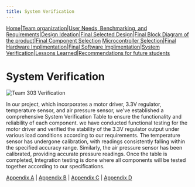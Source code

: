 ```yaml
---
title: System Verification
---
```


[Home](/index.md)|[Team organization](/Team_organization.md)|[User Needs, Benchmarking, and Requirements](/User_Needs_Benchmarking_Requirements.md)|[Design Ideation](/Design_Ideation.md)|[Final Selected Design](/Selected_Design.md)|[Final Block Diagram of the product](/Block_Diagram_of_the_product.md)|[Final Component Selection](/Component_Selection.md) 
[Microcontroller Selection](/Microcontroller_Selection.md)|[Final Hardware Implimentation](/Final_Hardware_Implementation.md)|[Final Software Implimentation](/Software_Proposal.md)|[System Verification](/System_Verification.md)|[Lessons Learned](/Lessons_Learned.md)|[Recommendations for future students](/Recommendations_for_future_students.md) 

# System Verification

![Team 303 Verification](https://github.com/EGR314-Spring2024-Team303/EGR314-Spring2024-Team303.github.io/assets/156718379/d36138da-08fd-4d98-a846-f7823ca41dd0)




In our project, which incorporates a motor driver, 3.3V regulator, temperature sensor, and air pressure sensor, we've established a comprehensive System Verification Table to ensure the functionality and reliability of each component. we have  conducted functional testing for the motor driver and verified the stability of the 3.3V regulator output under various load conditions according to our requirements. The temperature sensor has undergone calibration, with readings consistently falling within the specified accuracy range. Similarly, the air pressure sensor has been calibrated, providing accurate pressure readings. Once the table is completed, Integration testing is done  where all components will be tested together according to our specifications. 

[Appendix A](/Appendix_A.md) | [Appendix B](/Appendix_B.md) | [Appendix C](/Appendix_C.md) | [Appendix D](/Appendix_D.md)
